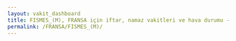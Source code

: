 ```yaml
---
layout: vakit_dashboard
title: FISMES_(M), FRANSA için iftar, namaz vakitleri ve hava durumu - ilçe/eyalet seç
permalink: /FRANSA/FISMES_(M)/
---
```


<script type="text/javascript">
  var GLOBAL_COUNTRY = 'FRANSA';
  var GLOBAL_CITY = 'FISMES_(M)';
  var GLOBAL_STATE = '';
  var lat = 72;
  var lon = 21;
</script>
